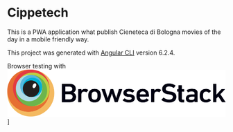 # Cippetech

This is a PWA application what publish Cieneteca di Bologna movies of the day in a mobile friendly way.

This project was generated with [Angular CLI](https://github.com/angular/angular-cli) version 6.2.4.

Browser testing with <a href="https://www.browserstack.com/">![Browserstack](Browserstack-logo.svg)]</a>
